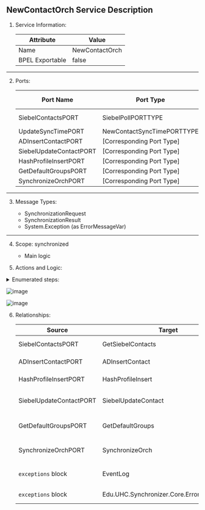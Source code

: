## NewContactOrch Service Description

1. Service Information:

   | Attribute | Value                           |
   | --------- | ------------------------------- |
   | Name      | NewContactOrch                 |
   | BPEL Exportable | false                      |
---

2. Ports:

   | Port Name             | Port Type                      | Delivery Notification         |
   | --------------------- | ------------------------------ | ----------------------------- |
   | SiebelContactsPORT    | SiebelPollPORTTYPE             | Not specified                |
   | UpdateSyncTimePORT    | NewContactSyncTimePORTTYPE     | Transmitted                  |
   | ADInsertContactPORT   | [Corresponding Port Type]      | Transmitted                  |
   | SiebelUpdateContactPORT | [Corresponding Port Type]     | Transmitted                  |
   | HashProfileInsertPORT | [Corresponding Port Type]      | Transmitted                  |
   | GetDefaultGroupsPORT  | [Corresponding Port Type]      | Transmitted                  |
   | SynchronizeOrchPORT   | [Corresponding Port Type]      | Transmitted                  |
---

3. Message Types:

   - SynchronizationRequest
   - SynchronizationResult
   - System.Exception (as ErrorMessageVar)
---

4. Scope: synchronized
   - Main logic
     
5. Actions and Logic:

<details>
  <summary>
     Enumerated steps:
     
  </summary>
  
  | Step | Action                                         |
   | ---- | ---------------------------------------------- |
   | 1    | Receive `NewContactMSG` from `SiebelContactsPORT.GetSiebelContacts` |
   | 2    | Create exception variable `ErrorMessageVar` of type `System.Exception` |
   | 3    | Conditional logic based on `NewContactMSG` content |
   | 4    | If `BatchUpdateTime` property of `NewContactMSG.Header` is empty or null |
   | 5    | Send `NewContactMSG` to `ADInsertContactPORT` to insert the contact |
   | 6    | Receive response in `ADInsertContactResponseMSG` |
   | 7    | Based on `Success` property in `ADInsertContactResponseMSG` |
   | 8    | If successful, construct `SiebelUpdateMSG` by transforming data from `NewContactMSG` and `ADInsertContactResponseMSG` |
   | 9    | Send `SiebelUpdateMSG` to `HashProfileInsertPORT` for profile insertion |
   | 10   | Receive response in `InsertUpdateProfileResponseMSG` |
   | 11   | Based on `Success` property in `InsertUpdateProfileResponseMSG` |
   | 12   | If successful, send `SiebelUpdateMSG` to `SiebelUpdateContactPORT` for updating the contact in Siebel |
   | 13   | Receive response in `UpdateContactResponseMSG` |
   | 14   | Based on `Success` property in `UpdateContactResponseMSG` |
   | 15   | If successful, send `NewContactMSG` to `GetDefaultGroupsPORT` to query default security groups |
   | 16   | Receive response in `DefaultSecurityGroupsMSG` |
   | 17   | Construct `FinalPublishedSyncMSG` by transforming data from `NewContactMSG`, `DefaultSecurityGroupsMSG`, and `SiebelUpdateMSG` |
   | 18   | Send `FinalPublishedSyncMSG` to `SynchronizeOrchPORT` |
   | 19   | Handle exceptions within the `exceptions` block |
   | 20   | Catch `DeliveryFailureException` and log the error to the EventLog |
   | 21   | Catch `System.Exception` and process the error message using `Edu.UHC.Synchronizer.Core.ErrorHandleOrch` |
   | 22   | For unknown exceptions, suspend and log a message to the Debug window |
</details>

![image](https://github.com/bitquip/orchestration/assets/106825912/916b46c8-bfae-45c7-8186-4f673391a0c1)

![image](https://github.com/bitquip/orchestration/assets/106825912/a330b3ab-1cf0-4a61-a9fe-0f3b707eda15)


6. Relationships:

   | Source                 | Target                         | Relationship Description                               |
   | ---------------------- | ------------------------------ | ----------------------------------------------------- |
   | SiebelContactsPORT     | GetSiebelContacts              | Receives `NewContactMSG` message                      |
   | ADInsertContactPORT    | ADInsertContact                | Sends `NewContactMSG` to insert the contact           |
   | HashProfileInsertPORT  | HashProfileInsert              | Sends `SiebelUpdateMSG` for profile insertion         |
   | SiebelUpdateContactPORT| SiebelUpdateContact            | Sends `SiebelUpdateMSG` to update the contact in Siebel|
   | GetDefaultGroupsPORT   | GetDefaultGroups               | Sends `NewContactMSG` to query default security groups|
   | SynchronizeOrchPORT    | SynchronizeOrch                | Sends `FinalPublishedSyncMSG` for synchronization     |
   | `exceptions` block     | EventLog                       | Logs `DeliveryFailureException` error                 |
   | `exceptions` block     | Edu.UHC.Synchronizer.Core.ErrorHandleOrch | Handles `System.Exception` error           |
